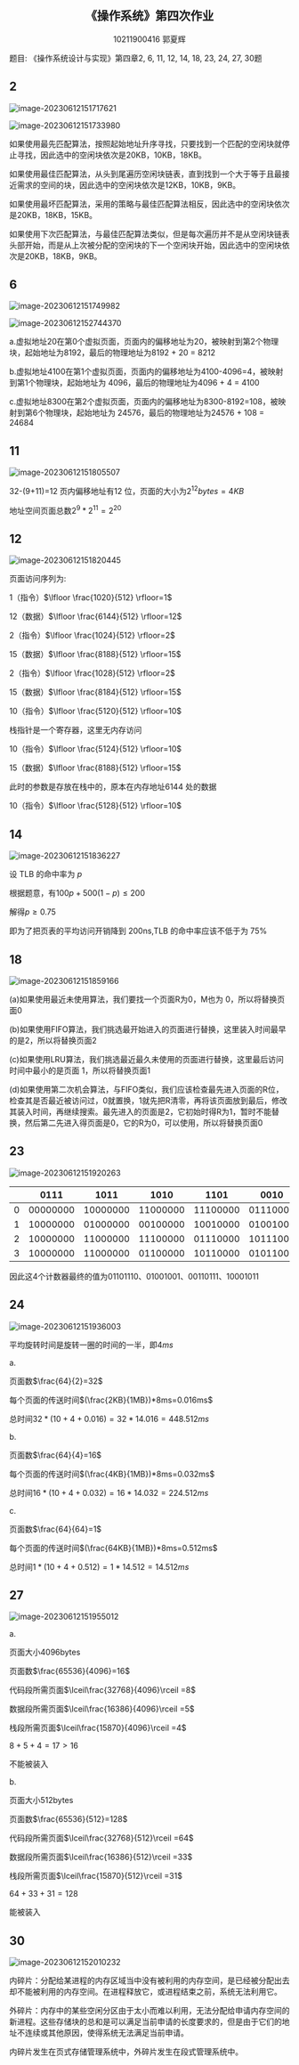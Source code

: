 ## <center>  《操作系统》第四次作业 </center>

<center>10211900416 郭夏辉</center>

题目: 《操作系统设计与实现》第四章2, 6, 11, 12, 14, 18, 23, 24, 27, 30题

## 2

![image-20230612151717621](assets/image-20230612151717621.png)

![image-20230612151733980](assets/image-20230612151733980.png)

如果使用最先匹配算法，按照起始地址升序寻找，只要找到一个匹配的空闲块就停止寻找，因此选中的空闲块依次是20KB，10KB，18KB。

如果使用最佳匹配算法，从头到尾遍历空闲块链表，直到找到一个大于等于且最接近需求的空间的块，因此选中的空闲块依次是12KB，10KB，9KB。

如果使用最坏匹配算法，采用的策略与最佳匹配算法相反，因此选中的空闲块依次是20KB，18KB，15KB。

如果使用下次匹配算法，与最佳匹配算法类似，但是每次遍历并不是从空闲块链表头部开始，而是从上次被分配的空闲块的下一个空闲块开始，因此选中的空闲块依次是20KB，18KB，9KB。

## 6

![image-20230612151749982](assets/image-20230612151749982.png)

![image-20230612152744370](assets/image-20230612152744370.png)

a.虚拟地址20在第0个虚拟页面，页面内的偏移地址为20，被映射到第2个物理块，起始地址为8192，最后的物理地址为8192 + 20 = 8212

b.虚拟地址4100在第1个虚拟页面，页面内的偏移地址为4100-4096=4，被映射到第1个物理块，起始地址为 4096，最后的物理地址为4096 + 4 = 4100

c.虚拟地址8300在第2个虚拟页面，页面内的偏移地址为8300-8192=108，被映射到第6个物理块，起始地址为 24576，最后的物理地址为24576 + 108 = 24684

## 11

![image-20230612151805507](assets/image-20230612151805507.png)

32-(9+11)=12 页内偏移地址有12 位，页面的大小为$2^{12}bytes=4KB$

地址空间页面总数$2^{9}*2^{11}=2^{20}$

## 12

![image-20230612151820445](assets/image-20230612151820445.png)

页面访问序列为:

1（指令）$\lfloor \frac{1020}{512} \rfloor=1$

12（数据）$\lfloor \frac{6144}{512} \rfloor=12$

2（指令）$\lfloor \frac{1024}{512} \rfloor=2$

15（数据）$\lfloor \frac{8188}{512} \rfloor=15$

2（指令）$\lfloor \frac{1028}{512} \rfloor=2$

15（数据）$\lfloor \frac{8184}{512} \rfloor=15$

10（指令）$\lfloor \frac{5120}{512} \rfloor=10$ 

栈指针是一个寄存器，这里无内存访问

10（指令）$\lfloor \frac{5124}{512} \rfloor=10$

15（数据）$\lfloor \frac{8188}{512} \rfloor=15$

此时的参数是存放在栈中的，原本在内存地址6144 处的数据

10（指令）$\lfloor \frac{5128}{512} \rfloor=10$

## 14

![image-20230612151836227](assets/image-20230612151836227.png)

设 TLB 的命中率为 $p$

根据题意，有$100p+500(1-p)\leq200$

解得$p\geq0.75$

即为了把页表的平均访问开销降到 200ns,TLB 的命中率应该不低于为 75%

## 18

![image-20230612151859166](assets/image-20230612151859166.png)

(a)如果使用最近未使用算法，我们要找一个页面R为0，M也为 0，所以将替换页面0

(b)如果使用FIFO算法，我们挑选最开始进入的页面进行替换，这里装入时间最早的是2，所以将替换页面2

(c)如果使用LRU算法，我们挑选最近最久未使用的页面进行替换，这里最后访问时间中最小的是页面 1，所以将替换页面1

(d)如果使用第二次机会算法，与FIFO类似，我们应该检查最先进入页面的R位，检查其是否最近被访问过，0就置换，1就先把R清零，再将该页面放到最后，修改其装入时间，再继续搜索。最先进入的页面是2，它初始时得R为1，暂时不能替换，然后第二先进入得页面是0，它的R为0，可以使用，所以将替换页面0

## 23

![image-20230612151920263](assets/image-20230612151920263.png)

| |0111| 1011| 1010| 1101| 0010 |1010| 1100 |0001 |
| ---- | ---- | ---- | ---- | ---- | ---- | ---- | ---- | ---- |
|0| 00000000 |10000000 |11000000 |11100000| 01110000 |10111000 |11011100| 01101110|
|1| 10000000| 01000000| 00100000 |10010000| 01001000| 00100100| 10010010| 01001001 |
|2| 10000000 |11000000| 11100000| 01110000| 10111000 |11011100 |01101110| 00110111 |
|3| 10000000| 11000000| 01100000| 10110000| 01011000| 00101100| 00010110 |10001011|

因此这4个计数器最终的值为01101110、01001001、00110111、10001011

## 24

![image-20230612151936003](assets/image-20230612151936003.png)

平均旋转时间是旋转一圈的时间的一半，即$4ms$

a.

页面数$\frac{64}{2}=32$

每个页面的传送时间$(\frac{2KB}{1MB})*8ms=0.016ms$

总时间$32*(10+4+0.016)=32*14.016=448.512ms$

b.

页面数$\frac{64}{4}=16$

每个页面的传送时间$(\frac{4KB}{1MB})*8ms=0.032ms$

总时间$16*(10+4+0.032)=16*14.032=224.512ms$

c.

页面数$\frac{64}{64}=1$

每个页面的传送时间$(\frac{64KB}{1MB})*8ms=0.512ms$

总时间$1*(10+4+0.512)=1*14.512=14.512ms$



## 27

![image-20230612151955012](assets/image-20230612151955012.png)

a.

页面大小4096bytes

页面数$\frac{65536}{4096}=16$

代码段所需页面$\lceil\frac{32768}{4096}\rceil =8$

数据段所需页面$\lceil\frac{16386}{4096}\rceil =5$

栈段所需页面$\lceil\frac{15870}{4096}\rceil =4$

$8+5+4=17>16$

不能被装入

b.

页面大小512bytes

页面数$\frac{65536}{512}=128$

代码段所需页面$\lceil\frac{32768}{512}\rceil =64$

数据段所需页面$\lceil\frac{16386}{512}\rceil =33$

栈段所需页面$\lceil\frac{15870}{512}\rceil =31$

$64+33+31=128$

能被装入

## 30

![image-20230612152010232](assets/image-20230612152010232.png)

内碎片：分配给某进程的内存区域当中没有被利用的内存空间，是已经被分配出去却不能被利用的内存空间。在进程释放它，或进程结束之前，系统无法利用它。

外碎片：内存中的某些空闲分区由于太小而难以利用，无法分配给申请内存空间的新进程。这些存储块的总和是可以满足当前申请的长度要求的，但是由于它们的地址不连续或其他原因，使得系统无法满足当前申请。

内碎片发生在页式存储管理系统中，外碎片发生在段式管理系统中。
